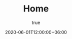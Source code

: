 ---
title: "Home"
date: 2020-06-01T12:00:00+06:00
author:
  name: 王志
  image: images/author/avatar.png
--- 